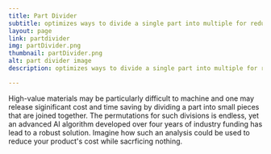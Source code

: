 ```yaml
---
title: Part Divider
subtitle: optimizes ways to divide a single part into multiple for reducing time and cost of high-value parts
layout: page
link: partdivider
img: partDivider.png
thumbnail: partDivider.png
alt: part divider image
description: optimizes ways to divide a single part into multiple for reducing time and cost of high-value parts

---
```

High-value materials may be particularly difficult to machine and one may release siginificant cost and time saving by dividing a part into small pieces that are joined
together. The permutations for such divisions is endless, yet an advanced AI algorithm
developed over four years of industry funding has lead to a robust solution. Imagine how
such an analysis could be used to reduce your product's cost while sacrficing nothing.
